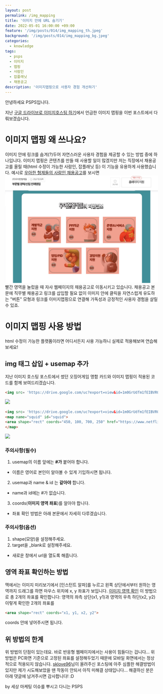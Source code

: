 ```yaml
---
layout: post
permalink: /img_mapping
title: '이미지 안에 URL 숨기기'
date: 2022-05-01 16:00:00 +09:00
feature: '/img/posts/014/img_mapping_th.jpeg'
background: '/img/posts/014/img_mapping_bg.jpeg'
categories:
  - knowledge
tags:
  - psps
  - 이미지
  - 맵핑
  - 사람인
  - 잡플래닛
  - 채용공고
description: '이미지맵핑으로 사용자 경험 개선하기'
---
```


안녕하세요 PSPS입니다.

지난 [구글 드라이브로 이미지호스팅 하기](/img_hosting)에서 언급한 이미지 맵핑을 이번 포스트에서 다뤄보겠습니다.
# 이미지 맵핑 왜 쓰나요?
이미지 안에 링크를 숨겨(?)두어 자연스러운 사용자 경험을 제공할 수 있는 방법 중에 하나입니다. 이미지 맵핑은 콘텐츠를 만들 때 사용할 일이 많겠지만 저는 직장에서 채용공고를 올릴 때(html 수정이 가능한 사람인, 잡플래닛 등) 이 기능을 유용하게 사용했습니다. 예시로 [우아한 형제들의 사람인 채용공고](https://www.saramin.co.kr/zf_user/jobs/relay/view?isMypage=no&rec_idx=38563977&recommend_ids=eJxNj8ERAyEMA6vJHxlLst8pJP13EebIQH7eWUuGRNuT8anol98ZFjjyU8BGghjHlpQRx3aAXhbbag1ZC8e2aCSPrdmWT1ZOsE%2BzNBB%2Fd9vxNP%2BWq1u3OWn1PFg0dbNKZfEgBcN3uUzyoLo4dbPher6wsTKm1iOhL2Z1QFw%3D&view_type=list&gz=1&t_ref_content=ing_recruit&t_ref=company_info_view#seq=0)를 보시면
![wooah_recruit_saramin](/img/posts/014/wooah_recruit_saramin.jpg) 빨간 영역을 눌렀을 때 자사 웹페이지의 채용공고로 이동시키고 있습니다. 채용공고 본문에 직무별 채용공고 링크를 삽입할 필요 없이 이미지 안에 클릭을 자연스럽게 유도하는 "버튼" 모형과 링크를 이미지맵핑으로 연결해 가독성과 긍정적인 사용자 경험을 살릴 수 있죠.

# 이미지 맵핑 사용 방법
html 수정이 가능한 플랫폼이라면 어디서든지 사용 가능하니 실제로 적용해보며 연습해보세요!
## img 태그 삽입 + usemap 추가
지난 이미지 호스팅 포스트에서 썼던 오징어게임 명함 카드와 이미지 맵핑이 적용된 코드를 함께 보여드리겠습니다.
```html
<img src= 'https://drive.google.com/uc?export=view&id=1m0GrUdfm1fEIBVR04LR2-JdfUMC1pb1p' >
```
<img src= 'https://drive.google.com/uc?export=view&id=1m0GrUdfm1fEIBVR04LR2-JdfUMC1pb1p'>

```html
<img src= 'https://drive.google.com/uc?export=view&id=1m0GrUdfm1fEIBVR04LR2-JdfUMC1pb1p' usemap="#squid" >
<map name="squid" id="squid">
<area shape="rect" coords="450, 100, 700, 250" href="https://www.netflix.com/title/81040344" target="_blank">
</map>
```
<img src= 'https://drive.google.com/uc?export=view&id=1m0GrUdfm1fEIBVR04LR2-JdfUMC1pb1p'
usemap="#squid">
<map name="squid" id="squid">
<area shape="rect" coords="450, 100, 700, 250"
href="https://www.netflix.com/title/81040344" target="_blank">
</map>

### 주의사항(필수)
1. usemap의 이름 앞에는 **#가** 붙어야 합니다.
  - 이름은 영어로 본인이 알아볼 수 있게 기입하시면 됩니다.
2. usemap과 name & id 는 **같아야** 합니다.
  - name과 id에는 #가 없습니다.
3. coords(**이미지 영역 좌표**)를 알아야 합니다.
  - 좌표 확인 방법은 아래 본문에서 자세히 다루겠습니다.
### 주의사항(옵션)
1. shape(모양)을 설정해주세요.
2. target을 _blank로 설정해주세요.
  - 새로운 창에서 url을 열도록 해줍니다.

##  영역 좌표 확인하는 방법
맥에서는 이미지 미리보기에서 [인스턴트 알파]를 누르고 왼쪽 상단에서부터 원하는 영역까지 드래그를 하면 마우스 위치에 x, y 좌표가 보입니다.
[이미지 영역 확인](/img/posts/014/img_coord.jpg)
이 방법으로 총 2개의 좌표를 확인합니다: 영역의 좌측 상단(x1, y1)과 영역의 우측 하단(x2, y2)
이렇게 확인한 2개의 좌표를
```html
<area shape="rect" coords="x1, y1, x2, y2">
```
coords 안에 넣어주시면 됩니다.

## 위 방법의 한계
위 방법의 단점이 있는데요. 바로 반응형 웹페이지에서는 사용이 힘들다는 겁니다... 위 방법은 PC화면 기준으로 고정된 좌표를 설정해두었기 때문에 모바일 화면에서는 정상적으로 적용되지 않습니다. [sklove96](https://velog.io/@sklove96/%EB%B0%98%EC%9D%91%ED%98%95-%EC%9D%B4%EB%AF%B8%EC%A7%80%EB%A7%B5-%EC%A0%81%EC%9A%A9-%EB%B0%A9%EB%B2%95)님이 올려주신 포스팅에 아주 심플한 해결방법이 있지만 제가 시도해보았을 땐 작동이 안되서 아직 미해결 상태입니다...
해결하신 분은 아래 댓글에 남겨주시면 감사합니다! :D

by 세상 마케팅 이슈를 뿌시고 다니는 PSPS
